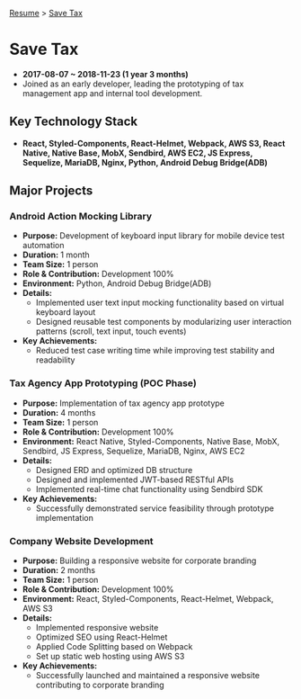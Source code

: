 [Resume](../README.md) > [Save Tax](./2_savetax.md)

# Save Tax

- **2017-08-07 ~ 2018-11-23 (1 year 3 months)**
- Joined as an early developer, leading the prototyping of tax management app and internal tool development.

## Key Technology Stack

- **React, Styled-Components, React-Helmet, Webpack, AWS S3, React Native, Native Base, MobX, Sendbird, AWS EC2, JS Express, Sequelize, MariaDB, Nginx, Python, Android Debug Bridge(ADB)**

## Major Projects

### Android Action Mocking Library

- **Purpose:** Development of keyboard input library for mobile device test automation
- **Duration:** 1 month
- **Team Size:** 1 person
- **Role & Contribution:** Development 100%
- **Environment:** Python, Android Debug Bridge(ADB)
- **Details:**
  - Implemented user text input mocking functionality based on virtual keyboard layout
  - Designed reusable test components by modularizing user interaction patterns (scroll, text input, touch events)
- **Key Achievements:**
  - Reduced test case writing time while improving test stability and readability

### Tax Agency App Prototyping (POC Phase)

- **Purpose:** Implementation of tax agency app prototype
- **Duration:** 4 months
- **Team Size:** 1 person
- **Role & Contribution:** Development 100%
- **Environment:** React Native, Styled-Components, Native Base, MobX, Sendbird, JS Express, Sequelize, MariaDB, Nginx, AWS EC2
- **Details:**
  - Designed ERD and optimized DB structure
  - Designed and implemented JWT-based RESTful APIs
  - Implemented real-time chat functionality using Sendbird SDK
- **Key Achievements:**
  - Successfully demonstrated service feasibility through prototype implementation

### Company Website Development

- **Purpose:** Building a responsive website for corporate branding
- **Duration:** 2 months
- **Team Size:** 1 person
- **Role & Contribution:** Development 100%
- **Environment:** React, Styled-Components, React-Helmet, Webpack, AWS S3
- **Details:**
  - Implemented responsive website
  - Optimized SEO using React-Helmet
  - Applied Code Splitting based on Webpack
  - Set up static web hosting using AWS S3
- **Key Achievements:**
  - Successfully launched and maintained a responsive website contributing to corporate branding
